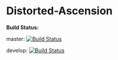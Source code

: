 # Distorted-Ascension
**Build Status:** 

master: [![Build Status](https://travis-ci.org/Stalis/Distorted-Ascension.svg?branch=master)](https://travis-ci.org/Stalis/Distorted-Ascension)

develop: [![Build Status](https://travis-ci.org/Stalis/Distorted-Ascension.svg?branch=develop)](https://travis-ci.org/Stalis/Distorted-Ascension)
